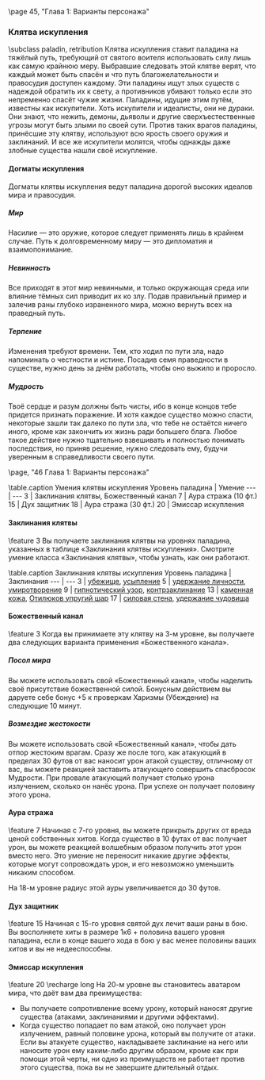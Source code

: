 \page 45, "Глава 1: Варианты персонажа"
### Клятва искупления
\subclass paladin, retribution
Клятва искупления ставит паладина на тяжёлый путь, требующий от святого воителя использовать силу лишь как самую крайнюю меру. Выбравшие следовать этой клятве верят, что каждый может быть спасён и что путь благожелательности и правосудия доступен каждому. Эти паладины ищут злых существ с надеждой обратить их к свету, а противников убивают только если это непременно спасёт чужие жизни. Паладины, идущие этим путём, известны как искупители.
Хоть искупители и идеалисты, они не дураки. Они знают, что нежить, демоны, дьяволы и другие сверхъестественные угрозы могут быть злыми по своей сути. Против таких врагов паладины, принёсшие эту клятву, используют всю ярость своего оружия и заклинаний. И все же искупители молятся, чтобы однажды даже злобные существа нашли своё искупление.

#### Догматы искупления
Догматы клятвы искупления ведут паладина дорогой высоких идеалов мира и правосудия.

##### Мир
Насилие — это оружие, которое следует применять лишь в крайнем случае. Путь к долговременному миру — это дипломатия и взаимопонимание.

##### Невинность
Все приходят в этот мир невинными, и только окружающая среда или влияние тёмных сил приводит их ко злу. Подав правильный пример и залечив раны глубоко израненного мира, можно вернуть всех на праведный путь.

##### Терпение
Изменения требуют времени. Тем, кто ходил по пути зла, надо напоминать о честности и истине. Посадив семя праведности в существе, нужно день за днём работать, чтобы оно выжило и проросло.

##### Мудрость
Твоё сердце и разум должны быть чисты, ибо в конце концов тебе придется признать поражение. И хотя каждое существо можно спасти, некоторые зашли так далеко по пути зла, что тебе не остаётся ничего иного, кроме как закончить их жизнь ради большего блага. Любое такое действие нужно тщательно взвешивать и полностью понимать последствия, но приняв решение, нужно следовать ему, будучи уверенным в справедливости своего пути.

\page, "46 Глава 1: Варианты персонажа"

\table.caption Умения клятвы искупления
Уровень паладина | Умение
--- | ---
3 | Заклинания клятвы, Божественный канал
7 | Аура стража (10 фт.)
15 | Дух защитник
18 | Аура стража (30 фт.)
20 | Эмиссар искупления

#### Заклинания клятвы
\feature 3
Вы получаете заклинания клятвы на уровнях паладина, указанных в таблице «Заклинания клятвы искупления». Смотрите умение класса «Заклинания клятвы», чтобы узнать, как они работают.

\table.caption Заклинания клятвы искупления
Уровень паладина | Заклинания
--- | ---
3 | [убежище](sanctuary), [усыпление](sleep)
5 | [удержание личности](hold_person), [умиротворение](calm_emotions)
9 | [гипнотический узор](hypnotic_pattern), [контрзаклинание](counterspell)
13 | [каменная кожа](stoneskin), [Отилюков упругий шар](Otilukes_resilient_sphere)
17 | [силовая стена](wall_of_force), [удержание чудовища](hold_monster)

#### Божественный канал
\feature 3
Когда вы принимаете эту клятву на 3-м уровне, вы получаете два следующих варианта применения «Божественного канала».

##### Посол мира
Вы можете использовать свой «Божественный канал», чтобы наделить своё присутствие божественной силой. Бонусным действием вы даруете себе бонус +5 к проверкам Харизмы (Убеждение) на следующие 10 минут.

##### Возмездие жестокости
Вы можете использовать свой «Божественный канал», чтобы дать отпор жестоким врагам. Сразу же после того, как атакующий в пределах 30 футов от вас наносит урон атакой существу, отличному от вас, вы можете реакцией заставить атакующего совершить спасбросок Мудрости. При провале атакующий получает столько урона излучением, сколько он нанёс урона. При успехе он получает половину этого урона.

#### Аура стража
\feature 7
Начиная с 7-го уровня, вы можете прикрыть других от вреда ценой собственных хитов. Когда существо в 10 футах от вас получает урон, вы можете реакцией волшебным образом получить этот урон вместо него. Это умение не переносит никакие другие эффекты, которые могут сопровождать урон, и его невозможно уменьшить никаким способом.

На 18-м уровне радиус этой ауры увеличивается до 30 футов.

#### Дух защитник
\feature 15
Начиная с 15-го уровня святой дух лечит ваши раны в бою. Вы восполняете хиты в размере 1к6 + половина вашего уровня паладина, если в конце вашего хода в бою у вас менее половины ваших хитов и вы не недееспособны.

#### Эмиссар искупления
\feature 20
\recharge long
На 20-м уровне вы становитесь аватаром мира, что даёт вам два преимущества:
- Вы получаете сопротивление всему урону, который наносят другие существа (атаками, заклинаниями и другими эффектами).
- Когда существо попадает по вам атакой, оно получает урон излучением, равный половине урона, который вы получите от атаки.
Если вы атакуете существо, накладываете заклинание на него или наносите урон ему каким-либо другим образом, кроме как при помощи этой черты, ни одно из преимуществ не работает против этого существа, пока вы не завершите длительный отдых.
